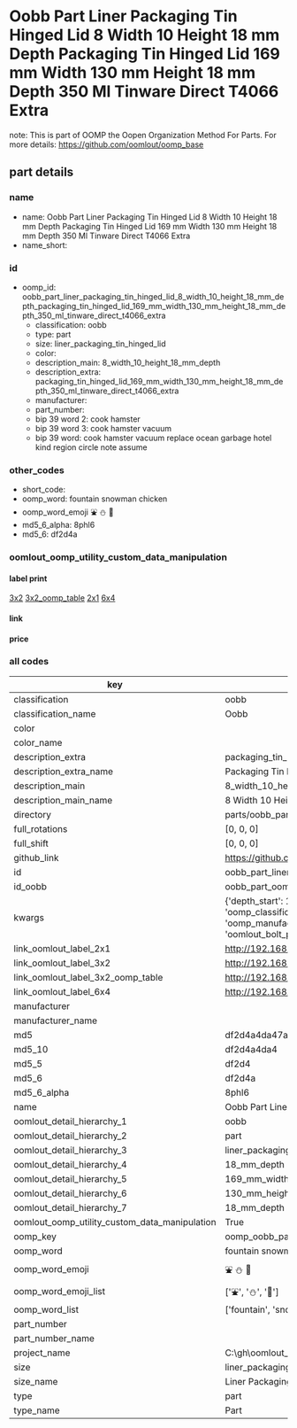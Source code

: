 # Oobb Part Liner Packaging Tin Hinged Lid 8 Width 10 Height 18 mm Depth Packaging Tin Hinged Lid 169 mm Width 130 mm Height 18 mm Depth 350 Ml Tinware Direct T4066 Extra  

note: This is part of OOMP the Oopen Organization Method For Parts. For more details: https://github.com/oomlout/oomp_base

##  part details
  







### name
* name: Oobb Part Liner Packaging Tin Hinged Lid 8 Width 10 Height 18 mm Depth Packaging Tin Hinged Lid 169 mm Width 130 mm Height 18 mm Depth 350 Ml Tinware Direct T4066 Extra
* name_short: 
### id
* oomp_id: oobb_part_liner_packaging_tin_hinged_lid_8_width_10_height_18_mm_depth_packaging_tin_hinged_lid_169_mm_width_130_mm_height_18_mm_depth_350_ml_tinware_direct_t4066_extra
  * classification: oobb
  * type: part
  * size: liner_packaging_tin_hinged_lid
  * color: 
  * description_main: 8_width_10_height_18_mm_depth
  * description_extra: packaging_tin_hinged_lid_169_mm_width_130_mm_height_18_mm_depth_350_ml_tinware_direct_t4066_extra
  * manufacturer: 
  * part_number: 
  * bip 39 word 2: cook hamster
  * bip 39 word 3: cook hamster vacuum
  * bip 39 word: cook hamster vacuum replace ocean garbage hotel kind region circle note assume

### other_codes
* short_code: 
* oomp_word: fountain snowman chicken
* oomp_word_emoji :fountain: :snowman: :chicken:
* md5_6_alpha: 8phl6
* md5_6: df2d4a






### oomlout_oomp_utility_custom_data_manipulation
#### label print
[3x2](http://192.168.1.245:1112/?label=oomp%208phl6)
[3x2_oomp_table](http://192.168.1.108:1112/?label=oomp%208phl6)
[2x1](http://192.168.1.242:1112/?label=oomp%208phl6)
[6x4](http://192.168.1.55:1112/?label=oomp%208phl6)    

#### link

                              

#### price







### all codes 
| key | value |  
| --- | --- |  
| classification | oobb |  
| classification_name | Oobb |  
| color |  |  
| color_name |  |  
| description_extra | packaging_tin_hinged_lid_169_mm_width_130_mm_height_18_mm_depth_350_ml_tinware_direct_t4066_extra |  
| description_extra_name | Packaging Tin Hinged Lid 169 mm Width 130 mm Height 18 mm Depth 350 Ml Tinware Direct T4066 Extra |  
| description_main | 8_width_10_height_18_mm_depth |  
| description_main_name | 8 Width 10 Height 18 mm Depth |  
| directory | parts/oobb_part_liner_packaging_tin_hinged_lid_8_width_10_height_18_mm_depth_packaging_tin_hinged_lid_169_mm_width_130_mm_height_18_mm_depth_350_ml_tinware_direct_t4066_extra |  
| full_rotations | [0, 0, 0] |  
| full_shift | [0, 0, 0] |  
| github_link | https://github.com/oomlout/oomlout_oomp_part_src/tree/main/parts/oobb_part_liner_packaging_tin_hinged_lid_8_width_10_height_18_mm_depth_packaging_tin_hinged_lid_169_mm_width_130_mm_height_18_mm_depth_350_ml_tinware_direct_t4066_extra |  
| id | oobb_part_liner_packaging_tin_hinged_lid_8_width_10_height_18_mm_depth_packaging_tin_hinged_lid_169_mm_width_130_mm_height_18_mm_depth_350_ml_tinware_direct_t4066_extra |  
| id_oobb | oobb_part_oomlout_bolt_packaging_tin_hinged_lid_liner_packaging_tin_hinged_lid_8_width_10_height_18_mm_depth_packaging_tin_hinged_lid_169_mm_width_130_mm_height_18_mm_depth_350_ml_tinware_direct_t4066_extra |  
| kwargs | {'depth_start': 18, 'diameter_bottom_bend': 1, 'extra': 'packaging_tin_hinged_lid_169_mm_width_130_mm_height_18_mm_depth_350_ml_tinware_direct_t4066', 'filter': '', 'height': 10, 'height_start': 169, 'modes': ['3dpr'], 'navigation': True, 'oomp_classification': 'oobb', 'oomp_color': '', 'oomp_description_extra': 'packaging_tin_hinged_lid_169_mm_width_130_mm_height_18_mm_depth_350_ml_tinware_direct_t4066_extra', 'oomp_description_main': '8_width_10_height_18_mm_depth', 'oomp_manufacturer': '', 'oomp_mode': 'oobb', 'oomp_part_number': '', 'oomp_run': False, 'oomp_size': 'liner_packaging_tin_hinged_lid', 'oomp_type': 'part', 'overwrite': True, 'thickness': 18, 'thickness_bead': 1.5, 'thickness_tin': 0.5, 'typ': 'all', 'type': 'oomlout_bolt_packaging_tin_hinged_lid_liner_packaging_tin_hinged_lid', 'width': 8, 'width_start': 129} |  
| link_oomlout_label_2x1 | http://192.168.1.242:1112/?label=oomp%208phl6 |  
| link_oomlout_label_3x2 | http://192.168.1.245:1112/?label=oomp%208phl6 |  
| link_oomlout_label_3x2_oomp_table | http://192.168.1.108:1112/?label=oomp%208phl6 |  
| link_oomlout_label_6x4 | http://192.168.1.55:1112/?label=oomp%208phl6 |  
| manufacturer |  |  
| manufacturer_name |  |  
| md5 | df2d4a4da47a8dc57e4c7b6de11a297d |  
| md5_10 | df2d4a4da4 |  
| md5_5 | df2d4 |  
| md5_6 | df2d4a |  
| md5_6_alpha | 8phl6 |  
| name | Oobb Part Liner Packaging Tin Hinged Lid 8 Width 10 Height 18 mm Depth Packaging Tin Hinged Lid 169 mm Width 130 mm Height 18 mm Depth 350 Ml Tinware Direct T4066 Extra |  
| oomlout_detail_hierarchy_1 | oobb |  
| oomlout_detail_hierarchy_2 | part |  
| oomlout_detail_hierarchy_3 | liner_packaging_tin_hinged_lid |  
| oomlout_detail_hierarchy_4 | 18_mm_depth |  
| oomlout_detail_hierarchy_5 | 169_mm_width |  
| oomlout_detail_hierarchy_6 | 130_mm_height |  
| oomlout_detail_hierarchy_7 | 18_mm_depth |  
| oomlout_oomp_utility_custom_data_manipulation | True |  
| oomp_key | oomp_oobb_part_liner_packaging_tin_hinged_lid_8_width_10_height_18_mm_depth_packaging_tin_hinged_lid_169_mm_width_130_mm_height_18_mm_depth_350_ml_tinware_direct_t4066_extra |  
| oomp_word | fountain snowman chicken |  
| oomp_word_emoji | :fountain: :snowman: :chicken: |  
| oomp_word_emoji_list | [':fountain:', ':snowman:', ':chicken:'] |  
| oomp_word_list | ['fountain', 'snowman', 'chicken'] |  
| part_number |  |  
| part_number_name |  |  
| project_name | C:\gh\oomlout_bolt_packaging_tin_hinged_lid |  
| size | liner_packaging_tin_hinged_lid |  
| size_name | Liner Packaging Tin Hinged Lid |  
| type | part |  
| type_name | Part |  
